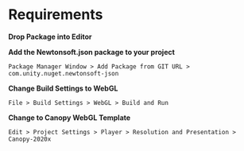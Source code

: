 
# Requirements

**Drop Package into Editor**

**Add the Newtonsoft.json package to your project**

`Package Manager Window > Add Package from GIT URL > com.unity.nuget.newtonsoft-json`

**Change Build Settings to WebGL**

`File > Build Settings > WebGL > Build and Run`

**Change to Canopy WebGL Template**

`Edit > Project Settings > Player > Resolution and Presentation > Canopy-2020x`